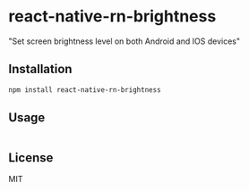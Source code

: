 # react-native-rn-brightness

&#34;Set screen brightness level on both Android and IOS devices&#34;

## Installation

```sh
npm install react-native-rn-brightness
```

## Usage

```js

```

## License

MIT
